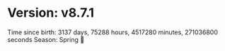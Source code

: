 # Version: v8.7.1
Time since birth: 3137 days, 75288 hours, 4517280 minutes, 271036800 seconds
Season: Spring 🌸
